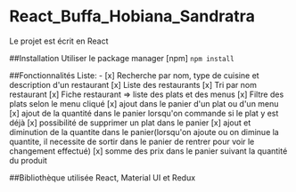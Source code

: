 # React_Buffa_Hobiana_Sandratra
Le projet est écrit en React

##Installation
Utiliser le package manager [npm]
``npm install``

##Fonctionnalités
Liste: - [x] Recherche par nom, type de cuisine et description d'un restaurant
         [x] Liste des restaurants
         [x] Tri par nom restaurant
         [x] Fiche restaurant => liste des plats et des menus
         [x] Filtre des plats selon le menu cliqué
         [x] ajout dans le panier d'un plat ou d'un menu
         [x] ajout de la quantité dans le panier lorsqu'on commande si le plat y est déjà
         [x] possibilité de supprimer un plat dans le panier
         [x] ajout et diminution de la quantite dans le panier(lorsqu'on ajoute ou on diminue la quantite, il necessite de sortir dans le panier de rentrer pour voir le changement effectué)
         [x] somme des prix dans le panier suivant la quantité du produit

##Bibliothèque utilisée
React, Material UI et Redux

